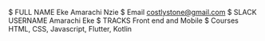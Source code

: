 $ FULL NAME
Eke Amarachi Nzie
$ Email
costlystone@gmail.com
$ SLACK USERNAME
Amarachi Eke
$ TRACKS
Front end and Mobile
$ Courses
HTML, CSS, Javascript, Flutter, Kotlin
